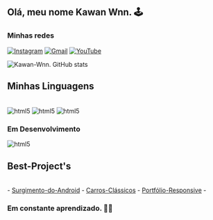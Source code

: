 ## Olá, meu nome Kawan Wnn. 🕹️
### Minhas redes <br>
[![Instagram](https://img.shields.io/badge/Instagram-E4405F?style=for-the-badge&logo=instagram&logoColor=white)](https://www.instagram.com/kawan_wg.k/)
[![Gmail](https://img.shields.io/badge/Gmail-D14836?style=for-the-badge&logo=gmail&logoColor=white)](mailto:kawanwagnner.gs@gmail.com)
[![YouTube](https://img.shields.io/badge/YouTube-FF0000?style=for-the-badge&logo=youtube&logoColor=white)](https://www.youtube.com/channel/UCgQk62HqpCR1lFV37k3yOaw)


![Kawan-Wnn. GitHub stats](https://github-readme-stats.vercel.app/api?username=kawanwagnner&show_icons=true&theme=dracula)


## Minhas Linguagens

<div style="display: inline_block"><br/>
    <img align="center" alt="html5" src="https://img.shields.io/badge/HTML5-E34F26?style=for-the-badge&logo=html5&logoColor=white">
    <img align="center" alt="html5" src="https://img.shields.io/badge/CSS3-1572B6?style=for-the-badge&logo=css3&logoColor=white">
    <img align="center" alt="html5" src="https://img.shields.io/badge/JavaScript-F7DF1E?style=for-the-badge&logo=javascript&logoColor=black">
    
</div>

### Em Desenvolvimento
<div>
     <img align="center" alt="html5" src="https://img.shields.io/badge/JavaScript-F7DF1E?style=for-the-badge&logo=javascript&logoColor=black">
<br>
    
## Best-Project's
<br/>
- <a href="https://kawanwagnner.github.io/blog-android/">Surgimento-do-Android</a> 
- <a href="https://kawanwagnner.github.io/estudos_aldeia/">Carros-Clássicos</a>
- <a href="https://kawanwagnner.github.io/Portfolio.github.io/">Portfólio-Responsive</a> 
- <a href=""></a>
<br/>
    
### Em constante aprendizado. 🙇🏿
